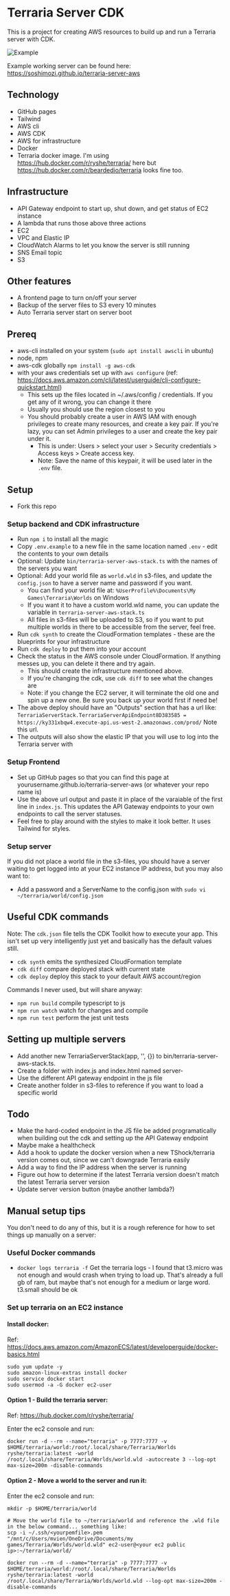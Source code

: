 # Terraria Server CDK

This is a project for creating AWS resources to build up and run a Terraria server with CDK.

![Example](/images/terraria-frontend.png)

Example working server can be found here: https://soshimozi.github.io/terraria-server-aws

## Technology

- GitHub pages
- Tailwind
- AWS cli
- AWS CDK
- AWS for infrastructure
- Docker
- Terraria docker image. I'm using https://hub.docker.com/r/ryshe/terraria/ here but https://hub.docker.com/r/beardedio/terraria looks fine too.

## Infrastructure

- API Gateway endpoint to start up, shut down, and get status of EC2 instance
- A lambda that runs those above three actions
- EC2
- VPC and Elastic IP
- CloudWatch Alarms to let you know the server is still running
- SNS Email topic
- S3

## Other features

- A frontend page to turn on/off your server
- Backup of the server files to S3 every 10 minutes
- Auto Terraria server start on server boot

## Prereq

- aws-cli installed on your system (`sudo apt install awscli` in ubuntu)
- node, npm
- aws-cdk globally `npm install -g aws-cdk`
- with your aws credentials set up with `aws configure` (ref: https://docs.aws.amazon.com/cli/latest/userguide/cli-configure-quickstart.html)
  - This sets up the files located in ~/.aws/config / credentials. If you get any of it wrong, you can change it there
  - Usually you should use the region closest to you
  - You should probably create a user in AWS IAM with enough privileges to create many resources, and create a key pair. If you're lazy, you can set Admin privileges to a user and create the key pair under it.
    - This is under: Users > select your user > Security credentials > Access keys > Create access key.
    - Note: Save the name of this keypair, it will be used later in the `.env` file.

## Setup

- Fork this repo

### Setup backend and CDK infrastructure

- Run `npm i` to install all the magic
- Copy `.env.example` to a new file in the same location named `.env` - edit the contents to your own details
- Optional: Update `bin/terraria-server-aws-stack.ts` with the names of the servers you want
- Optional: Add your world file as `world.wld` in s3-files, and update the `config.json` to have a server name and password if you want.
  - You can find your world file at: `%UserProfile%\Documents\My Games\Terraria\Worlds` on Windows
  - If you want it to have a custom world.wld name, you can update the variable in `terraria-server-aws-stack.ts`
  - All files in s3-files will be uploaded to S3, so if you want to put multiple worlds in there to be accessible from the server, feel free.
- Run `cdk synth` to create the CloudFormation templates - these are the blueprints for your infrastructure
- Run `cdk deploy` to put them into your account
- Check the status in the AWS console under CloudFormation. If anything messes up, you can delete it there and try again.
  - This should create the infrastructure mentioned above.
  - If you're changing the cdk, use `cdk diff` to see what the changes are
  - Note: if you change the EC2 server, it will terminate the old one and spin up a new one. Be sure you back up your world first if need be!
- The above deploy should have an "Outputs" section that has a url like: `TerrariaServerStack.TerrariaServerApiEndpoint8D383585 = https://ky331xbqw4.execute-api.us-west-2.amazonaws.com/prod/` Note this url.
- The outputs will also show the elastic IP that you will use to log into the Terraria server with

### Setup Frontend

- Set up GitHub pages so that you can find this page at yourusername.github.io/terraria-server-aws (or whatever your repo name is)
- Use the above url output and paste it in place of the varaiable of the first line in `index.js`. This updates the API Gateway endpoints to your own endpoints to call the server statuses.
- Feel free to play around with the styles to make it look better. It uses Tailwind for styles.

### Setup server

If you did not place a world file in the s3-files, you should have a server waiting to get logged into at your EC2 instance IP address, but you may also want to:

- Add a password and a ServerName to the config.json with `sudo vi ~/terraria/world/config.json`
## Useful CDK commands

Note: The `cdk.json` file tells the CDK Toolkit how to execute your app. This isn't set up very intelligently just yet and basically has the default values still.

 * `cdk synth`       emits the synthesized CloudFormation template
 * `cdk diff`        compare deployed stack with current state
 * `cdk deploy`      deploy this stack to your default AWS account/region

Commands I never used, but will share anyway:

 * `npm run build`   compile typescript to js
 * `npm run watch`   watch for changes and compile
 * `npm run test`    perform the jest unit tests

## Setting up multiple servers

- Add another new TerrariaServerStack(app, '<Name>', {}) to bin/terraria-server-aws-stack.ts.
- Create a folder with index.js and index.html named server-<something>
- Use the different API gateway endpoint in the js file
- Create another folder in s3-files to reference if you want to load a specific world

## Todo

- Make the hard-coded endpoint in the JS file be added programatically when building out the cdk and setting up the API Gateway endpoint
- Maybe make a healthcheck
- Add a hook to update the docker version when a new TShock/terraria version comes out, since we can't downgrade Terraria easily
- Add a way to find the IP address when the server is running
- Figure out how to determine if the latest Terraria version doesn't match the latest Terraria server version
- Update server version button (maybe another lambda?)

## Manual setup tips

You don't need to do any of this, but it is a rough reference for how to set things up manually on a server:

### Useful Docker commands

* `docker logs terraria -f` Get the terraria logs - I found that t3.micro was not enough and would crash when trying to load up. That's already a full gb of ram, but maybe that's not enough for a medium or large word. t3.small should be ok

### Set up terraria on an EC2 instance

#### Install docker:

Ref: https://docs.aws.amazon.com/AmazonECS/latest/developerguide/docker-basics.html

```
sudo yum update -y
sudo amazon-linux-extras install docker
sudo service docker start
sudo usermod -a -G docker ec2-user
```

#### Option 1 - Build the terraria server:

Ref: https://hub.docker.com/r/ryshe/terraria/

Enter the ec2 console and run:

```
docker run -d --rm --name="terraria" -p 7777:7777 -v $HOME/terraria/world:/root/.local/share/Terraria/Worlds ryshe/terraria:latest -world /root/.local/share/Terraria/Worlds/world.wld -autocreate 3 --log-opt max-size=200m -disable-commands
```

#### Option 2 - Move a world to the server and run it:

Enter the ec2 console and run:

```
mkdir -p $HOME/terraria/world

# Move the world file to ~/terraria/world and reference the .wld file in the below command... something like:
scp -i ~/.ssh/<yourpemfile>.pem "/mnt/c/Users/mvien/OneDrive/Documents/my games/Terraria/Worlds/world.wld" ec2-user@<your ec2 public ip>:~/terraria/world/

docker run --rm -d --name="terraria" -p 7777:7777 -v $HOME/terraria/world:/root/.local/share/Terraria/Worlds ryshe/terraria:latest -world /root/.local/share/Terraria/Worlds/world.wld --log-opt max-size=200m -disable-commands
```
